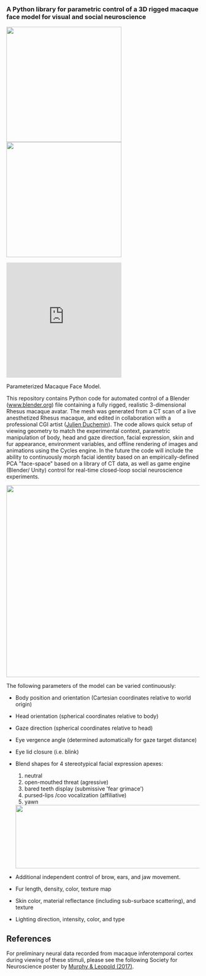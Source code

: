   
### **A Python library for parametric control of a 3D rigged macaque face model for visual and social neuroscience**
<img src= "https://user-images.githubusercontent.com/7523776/29430545-cbc198b0-8362-11e7-9826-5d5629ab22f4.gif" width="300" height="300" /> <img src= "https://user-images.githubusercontent.com/7523776/29431817-4fb301dc-8367-11e7-9e3c-4612c579d214.gif" width="300" height="300" /> 

<iframe src="https://player.vimeo.com/video/243763351?autoplay=1&loop=1&autopause=0" width="300" height="300" frameborder="0" webkitallowfullscreen mozallowfullscreen allowfullscreen></iframe>
<p>Parameterized Macaque Face Model.</p>

This repository contains Python code for automated control of a Blender (www.blender.org) file containing a fully rigged, realistic 3-dimensional Rhesus macaque avatar. The mesh was generated from a CT scan of a live anesthetized Rhesus macaque, and edited in collaboration with a professional CGI artist (<a href="https://www.artstation.com/ishoop">Julien Duchemin</a>). The code allows quick setup of viewing geometry to match the experimental context, parametric manipulation of body, head and gaze direction, facial expression, skin and fur appearance, environment variables, and offline rendering of images and animations using the Cycles engine. In the future the code will include the ability to continuously morph facial identity based on an empirically-defined PCA "face-space" based on a library of CT data, as well as game engine (Blender/ Unity) control for real-time closed-loop social neuroscience experiments. 

<img src= "https://user-images.githubusercontent.com/7523776/29434998-237ade62-8373-11e7-81b7-451fde4ba5b8.png" width="850" height="500" />

The following parameters of the model can be varied continuously:
* Body position and orientation (Cartesian coordinates relative to world origin)
* Head orientation (spherical coordinates relative to body)
* Gaze direction (spherical coordinates relative to head)
* Eye vergence angle (determined automatically for gaze target distance)
* Eye lid closure (i.e. blink)
* Blend shapes for 4 stereotypical facial expression apexes:
  1) neutral
  2) open-mouthed threat (agressive)
  3) bared teeth display (submissive 'fear grimace')
  4) pursed-lips /coo vocalization (affiliative)
  5) yawn 
  
  <img src= "https://user-images.githubusercontent.com/7523776/36106084-54a84d8c-0fe4-11e8-9330-3e32795f64b4.png" width="850" height="165" />
  
* Additional independent control of brow, ears, and jaw movement.
* Fur length, density, color, texture map
* Skin color, material reflectance (including sub-surbace scattering), and texture
* Lighting direction, intensity, color, and type

## References
For preliminary neural data recorded from macaque inferotemporal cortex during viewing of these stimuli, please see the following Society for Neuroscience poster by <a href="https://www.researchgate.net/publication/323126846_Measuring_neuronal_selectivity_for_facial_features_in_macaque_inferotemporal_cortex_through_adaptive_sampling_of_feature_space">Murphy & Leopold (2017)</a>.
